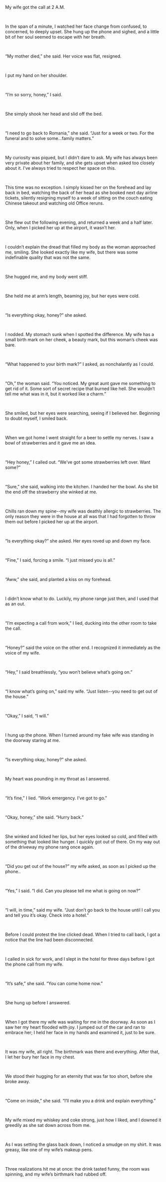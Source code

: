 My wife got the call at 2 A.M.

&#x200B;

In the span of a minute, I watched her face change from confused, to concerned, to deeply upset. She hung up the phone and sighed, and a little bit of her soul seemed to escape with her breath.

&#x200B;

“My mother died,” she said. Her voice was flat, resigned.

&#x200B;

I put my hand on her shoulder.

&#x200B;

“I’m so sorry, honey,” I said.

&#x200B;

She simply shook her head and slid off the bed.

&#x200B;

“I need to go back to Romania,” she said. “Just for a week or two. For the funeral and to solve some...family matters.”

&#x200B;

My curiosity was piqued, but I didn’t dare to ask. My wife has always been very private about her family, and she gets upset when asked too closely about it. I’ve always tried to respect her space on this.

&#x200B;

This time was no exception. I simply kissed her on the forehead and lay back in bed, watching the back of her head as she booked next day airline tickets, silently resigning myself to a week of sitting on the couch eating Chinese takeout and watching old Office reruns.

&#x200B;

She flew out the following evening, and returned a week and a half later. Only, when I picked her up at the airport, it wasn’t her.

&#x200B;

I couldn’t explain the dread that filled my body as the woman approached me, smiling. She looked exactly like my wife, but there was some indefinable quality that was not the same.

&#x200B;

She hugged me, and my body went stiff.

&#x200B;

She held me at arm’s length, beaming joy, but her eyes were cold.

&#x200B;

“Is everything okay, honey?” she asked.

&#x200B;

I nodded. My stomach sunk when I spotted the difference. My wife has a small birth mark on her cheek, a beauty mark, but this woman’s cheek was bare.

&#x200B;

“What happened to your birth mark?” I asked, as nonchalantly as I could.

&#x200B;

“Oh,” the woman said. “You noticed. My great aunt gave me something to get rid of it. Some sort of secret recipe that burned like hell. She wouldn’t tell me what was in it, but it worked like a charm.”

&#x200B;

She smiled, but her eyes were searching, seeing if I believed her. Beginning to doubt myself, I smiled back.

&#x200B;

When we got home I went straight for a beer to settle my nerves. I saw a bowl of strawberries and it gave me an idea.

&#x200B;

“Hey honey,” I called out. “We’ve got some strawberries left over. Want some?”

&#x200B;

“Sure,” she said, walking into the kitchen. I handed her the bowl. As she bit the end off the strawberry she winked at me.

&#x200B;

Chills ran down my spine--my wife was deathly allergic to strawberries. The only reason they were in the house at all was that I had forgotten to throw them out before I picked her up at the airport.

&#x200B;

“Is everything okay?” she asked. Her eyes roved up and down my face.

&#x200B;

“Fine,” I said, forcing a smile. “I just missed you is all.”

&#x200B;

“Aww,” she said, and planted a kiss on my forehead.

&#x200B;

I didn’t know what to do. Luckily, my phone range just then, and I used that as an out.

&#x200B;

“I’m expecting a call from work,” I lied, ducking into the other room to take the call.

&#x200B;

“Honey?” said the voice on the other end. I recognized it immediately as the voice of my wife.

&#x200B;

“Hey,” I said breathlessly, “you won’t believe what’s going on.”

&#x200B;

“I know what’s going on,” said my wife. “Just listen--you need to get out of the house.”

&#x200B;

“Okay,” I said, “I will.”

&#x200B;

I hung up the phone. When I turned around my fake wife was standing in the doorway staring at me.

&#x200B;

“Is everything okay, honey?” she asked.

&#x200B;

My heart was pounding in my throat as I answered.

&#x200B;

“It’s fine,” I lied. “Work emergency. I’ve got to go.”

&#x200B;

“Okay, honey,” she said. “Hurry back.”

&#x200B;

She winked and licked her lips, but her eyes looked so cold, and filled with something that looked like hunger. I quickly got out of there. On my way out of the driveway my phone rang once again.

&#x200B;

“Did you get out of the house?” my wife asked, as soon as I picked up the phone..

&#x200B;

“Yes,” I said. “I did. Can you please tell me what is going on now?”

&#x200B;

“I will, in time,” said my wife. “Just don’t go back to the house until I call you and tell you it’s okay. Check into a hotel.”

&#x200B;

Before I could protest the line clicked dead. When I tried to call back, I got a notice that the line had been disconnected.

&#x200B;

I called in sick for work, and I slept in the hotel for three days before I got the phone call from my wife.

&#x200B;

“It’s safe,” she said. “You can come home now.”

&#x200B;

She hung up before I answered.

&#x200B;

When I got there my wife was waiting for me in the doorway. As soon as I saw her my heart flooded with joy. I jumped out of the car and ran to embrace her; I held her face in my hands and examined it, just to be sure.

&#x200B;

It was my wife, all right. The birthmark was there and everything. After that, I let her bury her face in my chest.

&#x200B;

We stood their hugging for an eternity that was far too short, before she broke away.

&#x200B;

“Come on inside,” she said. “I’ll make you a drink and explain everything.”

&#x200B;

My wife mixed my whiskey and coke strong, just how I liked, and I downed it greedily as she sat down across from me.

&#x200B;

As I was setting the glass back down, I noticed a smudge on my shirt. It was greasy, like one of my wife’s makeup pens.

&#x200B;

Three realizations hit me at once: the drink tasted funny, the room was spinning, and my wife’s birthmark had rubbed off.